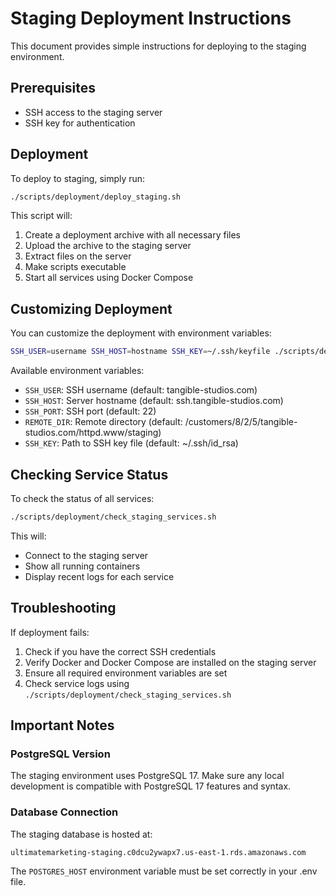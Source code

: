 # Staging Deployment Instructions

This document provides simple instructions for deploying to the staging environment.

## Prerequisites

- SSH access to the staging server
- SSH key for authentication

## Deployment

To deploy to staging, simply run:

```bash
./scripts/deployment/deploy_staging.sh
```

This script will:
1. Create a deployment archive with all necessary files
2. Upload the archive to the staging server
3. Extract files on the server
4. Make scripts executable
5. Start all services using Docker Compose

## Customizing Deployment

You can customize the deployment with environment variables:

```bash
SSH_USER=username SSH_HOST=hostname SSH_KEY=~/.ssh/keyfile ./scripts/deployment/deploy_staging.sh
```

Available environment variables:
- `SSH_USER`: SSH username (default: tangible-studios.com)
- `SSH_HOST`: Server hostname (default: ssh.tangible-studios.com)
- `SSH_PORT`: SSH port (default: 22)
- `REMOTE_DIR`: Remote directory (default: /customers/8/2/5/tangible-studios.com/httpd.www/staging)
- `SSH_KEY`: Path to SSH key file (default: ~/.ssh/id_rsa)

## Checking Service Status

To check the status of all services:

```bash
./scripts/deployment/check_staging_services.sh
```

This will:
- Connect to the staging server
- Show all running containers
- Display recent logs for each service

## Troubleshooting

If deployment fails:
1. Check if you have the correct SSH credentials
2. Verify Docker and Docker Compose are installed on the staging server
3. Ensure all required environment variables are set
4. Check service logs using `./scripts/deployment/check_staging_services.sh`

## Important Notes

### PostgreSQL Version

The staging environment uses PostgreSQL 17. Make sure any local development is compatible with PostgreSQL 17 features and syntax.

### Database Connection

The staging database is hosted at:
```
ultimatemarketing-staging.c0dcu2ywapx7.us-east-1.rds.amazonaws.com
```

The `POSTGRES_HOST` environment variable must be set correctly in your .env file.